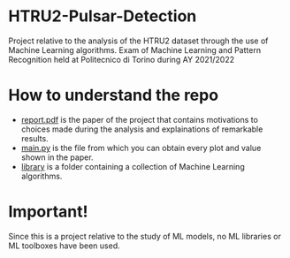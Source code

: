 # HTRU2-Pulsar-Detection
Project relative to the analysis of the HTRU2 dataset through the use of Machine Learning algorithms. Exam of Machine Learning and Pattern Recognition held at Politecnico di Torino during AY 2021/2022

# How to understand the repo
* [report.pdf](report.pdf) is the paper of the project that contains motivations to choices made during the analysis and explainations of remarkable results.
* [main.py](main.py) is the file from which you can obtain every plot and value shown in the paper.
* [library](library) is a folder containing a collection of Machine Learning algorithms.

# Important!
Since this is a project relative to the study of ML models, no ML libraries or ML toolboxes have been used.
